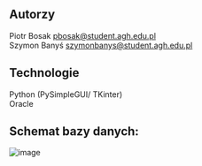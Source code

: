## Autorzy
Piotr Bosak pbosak@student.agh.edu.pl<br />
Szymon Banyś szymonbanys@student.agh.edu.pl

## Technologie
Python (PySimpleGUI/ TKinter)<br />
Oracle

## Schemat bazy danych:
![image](https://github.com/pbosak01/BazyDanych/assets/54065628/e49bb5c5-aa6b-4bf3-ae0c-7aea659e5e82)
